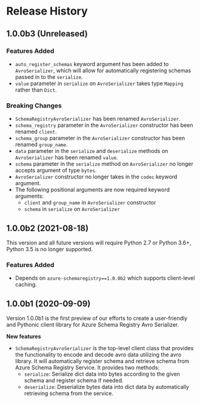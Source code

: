 # Release History

## 1.0.0b3 (Unreleased)

### Features Added

- `auto_register_schemas` keyword argument has been added to `AvroSerializer`, which will allow for automatically registering schemas passed in to the `serialize`.
- `value` parameter in `serialize` on `AvroSerializer` takes type `Mapping` rather than `Dict`.

### Breaking Changes

- `SchemaRegistryAvroSerializer` has been renamed `AvroSerializer`.
- `schema_registry` parameter in the `AvroSerializer` constructor has been renamed `client`.
- `schema_group` parameter in the `AvroSerializer` constructor has been renamed `group_name`.
- `data` parameter in the `serialize` and `deserialize` methods on `AvroSerializer` has been renamed `value`.
- `schema` parameter in the `serialize` method on `AvroSerializer` no longer accepts argument of type `bytes`.
- `AvroSerializer` constructor no longer takes in the `codec` keyword argument.
- The following positional arguments are now required keyword arguments:
  - `client` and `group_name` in `AvroSerializer` constructor
  - `schema` in `serialize` on `AvroSerializer`

## 1.0.0b2 (2021-08-18)

This version and all future versions will require Python 2.7 or Python 3.6+, Python 3.5 is no longer supported.

### Features Added

- Depends on `azure-schemaregistry==1.0.0b2` which supports client-level caching.

## 1.0.0b1 (2020-09-09)

Version 1.0.0b1 is the first preview of our efforts to create a user-friendly and Pythonic client library for Azure Schema Registry Avro Serializer.

**New features**

- `SchemaRegistryAvroSerializer` is the top-level client class that provides the functionality to encode and decode avro data utilizing the avro library. It will automatically register schema and retrieve schema from Azure Schema Registry Service. It provides two methods:
  - `serialize`: Serialize dict data into bytes according to the given schema and register schema if needed.
  - `deserialize`: Deserialize bytes data into dict data by automatically retrieving schema from the service.
